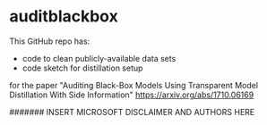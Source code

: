 # auditblackbox

This GitHub repo has:
- code to clean publicly-available data sets
- code sketch for distillation setup

for the paper "Auditing Black-Box Models Using Transparent Model Distillation With Side Information" https://arxiv.org/abs/1710.06169

####### INSERT MICROSOFT DISCLAIMER AND AUTHORS HERE
